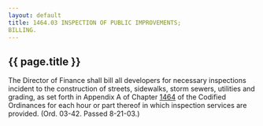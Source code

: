 ```yaml
---
layout: default 
title: 1464.03 INSPECTION OF PUBLIC IMPROVEMENTS;
BILLING.
---
```


{{ page.title }}
----------------

The Director of Finance shall bill all developers for necessary
inspections incident to the construction of streets, sidewalks, storm
sewers, utilities and grading, as set forth in Appendix A of Chapter
[1464](58d37b9c.html) of the Codified Ordinances for each hour or part
thereof in which inspection services are provided. (Ord. 03-42. Passed
8-21-03.)
